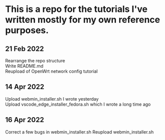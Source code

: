 # This is a repo for the tutorials I've written mostly for my own reference purposes.

## 21 Feb 2022 
Rearrange the repo structure  
Write README.md  
Reupload of OpenWrt network config tutorial  

## 14 Apr 2022
Upload webmin_installer.sh I wrote yesterday  
Upload vscode_edge_installer_fedora.sh which I wrote a long time ago  

## 16 Apr 2022
Correct a few bugs in webmin_installer.sh
Reupload webmin_installer.sh
